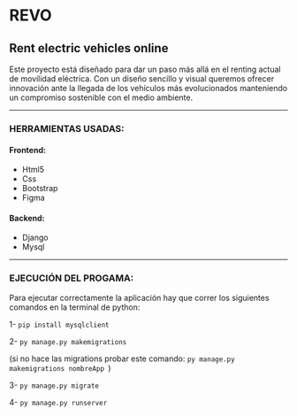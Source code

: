 # REVO 
## Rent electric vehicles online

Este proyecto está diseñado para dar un paso más allá en el renting actual de movilidad eléctrica.
Con un diseño sencillo y visual queremos ofrecer innovación ante la llegada de los vehículos más evolucionados manteniendo 
un compromiso sostenible con el medio ambiente. 

---
### HERRAMIENTAS USADAS:
#### Frontend: 
- Html5 
- Css 
- Bootstrap
- Figma
 
#### Backend: 
- Django
- Mysql 

-----------------------------------------------------------------------------

### EJECUCIÓN DEL PROGAMA:
Para ejecutar correctamente la aplicación hay que correr los siguientes comandos en la terminal de python:

1- 
``
pip install mysqlclient 
``

2- 
``
py manage.py makemigrations
``

(si no hace las migrations probar este comando: 
``py manage.py makemigrations nombreApp
``)

3-
``
py manage.py migrate
``

4-
``
     py manage.py runserver 
``
